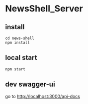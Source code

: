 # NewsShell_Server

## install
```
cd news-shell
npm install
```

## local start
```
npm start
```

## dev swagger-ui
go to [http://localhost:3000/api-docs](http://localhost:3000/api-docs)